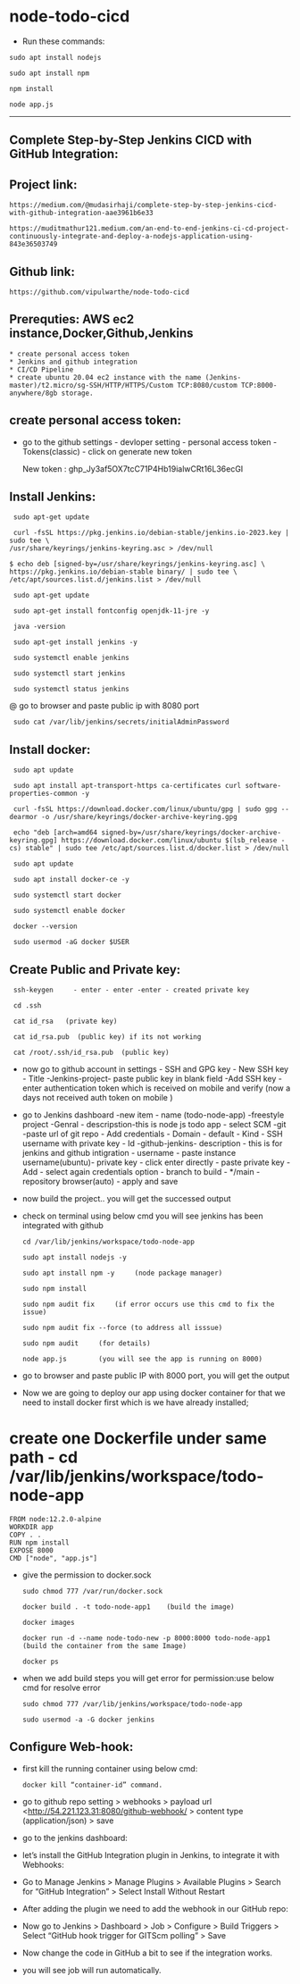 # node-todo-cicd 

* Run these commands:


`sudo apt install nodejs`


`sudo apt install npm`


`npm install`

`node app.js`

---------------------------------------------------------------------------------------------------------------------------------------

## Complete Step-by-Step Jenkins CICD with GitHub Integration:


## Project link: 

    https://medium.com/@mudasirhaji/complete-step-by-step-jenkins-cicd-with-github-integration-aae3961b6e33

    https://muditmathur121.medium.com/an-end-to-end-jenkins-ci-cd-project-continuously-integrate-and-deploy-a-nodejs-application-using-843e36503749

## Github link:

    https://github.com/vipulwarthe/node-todo-cicd

## Prerequties: AWS ec2 instance,Docker,Github,Jenkins

    * create personal access token
    * Jenkins and github integration
    * CI/CD Pipeline
    * create ubuntu 20.04 ec2 instance with the name (Jenkins-master)/t2.micro/sg-SSH/HTTP/HTTPS/Custom TCP:8080/custom TCP:8000-anywhere/8gb storage.

## create personal access token:

* go to the github settings - devloper setting - personal access token - Tokens(classic) - click on generate new token
  
    New token : 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  

## Install Jenkins:

     sudo apt-get update
    
     curl -fsSL https://pkg.jenkins.io/debian-stable/jenkins.io-2023.key | sudo tee \
    /usr/share/keyrings/jenkins-keyring.asc > /dev/null

    $ echo deb [signed-by=/usr/share/keyrings/jenkins-keyring.asc] \
    https://pkg.jenkins.io/debian-stable binary/ | sudo tee \
    /etc/apt/sources.list.d/jenkins.list > /dev/null

     sudo apt-get update

     sudo apt-get install fontconfig openjdk-11-jre -y

     java -version

     sudo apt-get install jenkins -y

     sudo systemctl enable jenkins

     sudo systemctl start jenkins

     sudo systemctl status jenkins

@ go to browser and paste public ip with 8080 port

     sudo cat /var/lib/jenkins/secrets/initialAdminPassword

## Install docker:

     sudo apt update

     sudo apt install apt-transport-https ca-certificates curl software-properties-common -y

     curl -fsSL https://download.docker.com/linux/ubuntu/gpg | sudo gpg --dearmor -o /usr/share/keyrings/docker-archive-keyring.gpg

     echo "deb [arch=amd64 signed-by=/usr/share/keyrings/docker-archive-keyring.gpg] https://download.docker.com/linux/ubuntu $(lsb_release -cs) stable" | sudo tee /etc/apt/sources.list.d/docker.list > /dev/null

     sudo apt update

     sudo apt install docker-ce -y

     sudo systemctl start docker

     sudo systemctl enable docker

     docker --version

     sudo usermod -aG docker $USER

## Create Public and Private key:

     ssh-keygen     - enter - enter -enter - created private key

     cd .ssh

     cat id_rsa   (private key)

     cat id_rsa.pub  (public key) if its not working

     cat /root/.ssh/id_rsa.pub  (public key)

* now go to github account in settings - SSH and GPG key - New SSH key - Title -Jenkins-project- paste public key in blank field -Add SSH key - enter authentication token which is received on mobile and verify (now a days not received auth token on mobile )

* go to Jenkins dashboard -new item - name (todo-node-app) -freestyle project -Genral - descripstion-this is node js todo app - select SCM -git -paste url of git repo - Add credentials - Domain - default - Kind - SSH username with private key - Id -github-jenkins- description - this is for jenkins and github intigration - username - paste instance username(ubuntu)- private key - click enter directly - paste private key - Add - select again credentials option - branch to build - */main -repository browser(auto) - apply and save

* now build the project.. you will get the successed output

* check on terminal using below cmd you will see jenkins has been integrated with github

      cd /var/lib/jenkins/workspace/todo-node-app

      sudo apt install nodejs -y

      sudo apt install npm -y     (node package manager)

      sudo npm install    

      sudo npm audit fix     (if error occurs use this cmd to fix the issue)

      sudo npm audit fix --force (to address all isssue)

      sudo npm audit     (for details) 

      node app.js        (you will see the app is running on 8000)

* go to browser and paste public IP with 8000 port, you will get the output

* Now we are going to deploy our app using docker container for that we need to install docker first which is we have already installed;

# create one Dockerfile under same path - cd /var/lib/jenkins/workspace/todo-node-app


    FROM node:12.2.0-alpine
    WORKDIR app
    COPY . .
    RUN npm install
    EXPOSE 8000
    CMD ["node", "app.js"]

* give the permission to docker.sock

      sudo chmod 777 /var/run/docker.sock   

      docker build . -t todo-node-app1    (build the image)

      docker images

      docker run -d --name node-todo-new -p 8000:8000 todo-node-app1    (build the container from the same Image)

      docker ps

* when we add build steps you will get error for permission:use below cmd for resolve error

      sudo chmod 777 /var/lib/jenkins/workspace/todo-node-app

      sudo usermod -a -G docker jenkins

## Configure Web-hook:

* first kill the running container using below cmd:

      docker kill “container-id” command.

* go to github repo setting > webhooks > payload url <http://54.221.123.31:8080/github-webhook/ > content type (application/json) > save

* go to the jenkins dashboard:

* let’s install the GitHub Integration plugin in Jenkins, to integrate it with Webhooks:

* Go to Manage Jenkins > Manage Plugins > Available Plugins > Search for “GitHub Integration” > Select Install Without Restart

* After adding the plugin we need to add the webhook in our GitHub repo:

* Now go to Jenkins > Dashboard > Job > Configure > Build Triggers > Select “GitHub hook trigger for GITScm polling” > Save

* Now change the code in GitHub a bit to see if the integration works.

* you will see job will run automatically.
